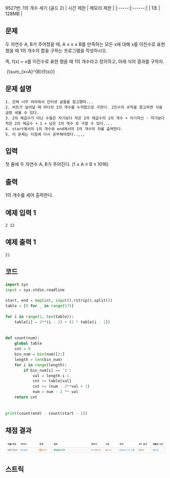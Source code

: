 9527번: 1의 개수 세기 (골드 2)
| 시간 제한 | 메모리 제한 |
|:-----:|:------:|
|  1초   | 128MB  |

## 문제
두 자연수 A, B가 주어졌을 때, A ≤ x ≤ B를 만족하는 모든 x에 대해 x를 이진수로 표현했을 때 1의 개수의 합을 구하는 프로그램을 작성하시오.

즉, f(x) = x를 이진수로 표현 했을 때 1의 개수라고 정의하고, 아래 식의 결과를 구하자.

 
\[\sum_{x=A}^{B}{f(x)}\] 


## 문제 설명
```text
1. 진짜 너무 어려워서 인터넷 글들을 참고했따...
2. 비트가 늘어날 때 마다의 1의 개수를 누적합으로 구한다. 2진수의 규칙을 참고하면 식을 금방 세울 수 있다.
3. 2의 제곱수가 아닌 수들은 자기보다 작은 2의 제곱수의 1의 개수 + 자기자신 - 자기보다 작은 2의 제곱수 + 1 + 남은 1의 개수 로 구할 수 있다....
4. start에서의 1의 개수와 end에서의 1의 개수의 차를 출력한다.
5. 이 문제는 다음에 다시 공부해야겠다..,,,
```

## 입력
첫 줄에 두 자연수 A, B가 주어진다. (1 ≤ A ≤ B ≤ 1016)




## 출력
1의 개수를 세어 출력한다.




## 예제 입력 1 
```text
2 12
```
## 예제 출력 1 
```text
21
```

## 코드
```python
import sys
input = sys.stdin.readline

start, end = map(int, input().rstrip().split())
table = [0 for _ in range(57)]

for i in range(1, len(table)):
    table[i] = 2**(i - 1) + (2 * table[i - 1])


def count(num):
    global table
    cnt = 0
    bin_num = bin(num)[2:]
    length = len(bin_num)
    for i in range(length):
        if bin_num[i] == '1':
            val = length-i-1
            cnt += table[val]
            cnt += (num - 2**val + 1)
            num = num - 2 ** val
    return cnt


print(count(end) - count(start - 1))
```

## 채점 결과
![img.png](img.png)

## 스트릭

